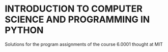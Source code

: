 # INTRODUCTION TO COMPUTER SCIENCE AND PROGRAMMING IN PYTHON
Solutions for the program assignments of the course 6.0001 thought at MIT
